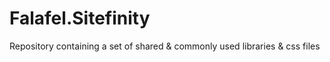 Falafel.Sitefinity
==================

Repository containing a set of shared &amp; commonly used libraries &amp; css files